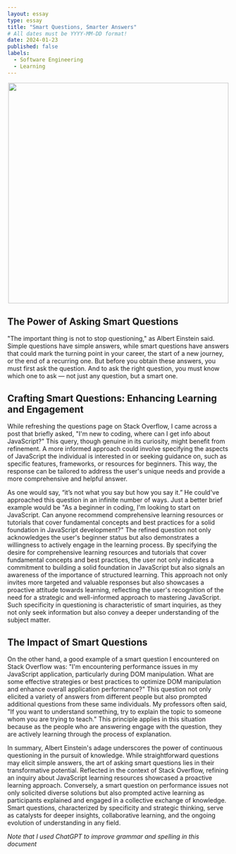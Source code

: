 ```yaml
---
layout: essay
type: essay
title: "Smart Questions, Smarter Answers"
# All dates must be YYYY-MM-DD format!
date: 2024-01-23
published: false
labels:
  - Software Engineering
  - Learning
---
```




<div style="text-align: center;">
    <img src="https://github.com/RonanAndal/RonanAndal.github.io/assets/156995607/58e2e53b-2ff0-4d29-9db0-7855dfff0b97" width="500px" />
</div>

## The Power of Asking Smart Questions
<p>"The important thing is not to stop questioning," as Albert Einstein said. Simple questions have simple answers, while smart questions have answers that could mark the turning point in your career, the start of a new journey, or the end of a recurring one. But before you obtain these answers, you must first ask the question. And to ask the right question, you must know which one to ask — not just any question, but a smart one. </p>

## Crafting Smart Questions: Enhancing Learning and Engagement
<p>While refreshing the questions page on Stack Overflow, I came across a post that briefly asked, "I'm new to coding, where can I get info about JavaScript?" This query, though genuine in its curiosity, might benefit from refinement. A more informed approach could involve specifying the aspects of JavaScript the individual is interested in or seeking guidance on, such as specific features, frameworks, or resources for beginners. This way, the response can be tailored to address the user's unique needs and provide a more comprehensive and helpful answer.</p>
	
<p>As one would say, “it’s not what you say but how you say it.” He could've approached this question in an infinite number of ways. Just a better brief example would be "As a beginner in coding, I'm looking to start on JavaScript. Can anyone recommend comprehensive learning resources or tutorials that cover fundamental concepts and best practices for a solid foundation in JavaScript development?" The refined question not only acknowledges the user's beginner status but also demonstrates a willingness to actively engage in the learning process. By specifying the desire for comprehensive learning resources and tutorials that cover fundamental concepts and best practices, the user not only indicates a commitment to building a solid foundation in JavaScript but also signals an awareness of the importance of structured learning. This approach not only invites more targeted and valuable responses but also showcases a proactive attitude towards learning, reflecting the user's recognition of the need for a strategic and well-informed approach to mastering JavaScript. Such specificity in questioning is characteristic of smart inquiries, as they not only seek information but also convey a deeper understanding of the subject matter.
</p>

## The Impact of Smart Questions
<p>On the other hand, a good example of a smart question I encountered on Stack Overflow was: "I'm encountering performance issues in my JavaScript application, particularly during DOM manipulation. What are some effective strategies or best practices to optimize DOM manipulation and enhance overall application performance?" This question not only elicited a variety of answers from different people but also prompted additional questions from these same individuals. My professors often said, "If you want to understand something, try to explain the topic to someone whom you are trying to teach." This principle applies in this situation because as the people who are answering engage with the question, they are actively learning through the process of explanation.</p>

<p>In summary, Albert Einstein's adage underscores the power of continuous questioning in the pursuit of knowledge. While straightforward questions may elicit simple answers, the art of asking smart questions lies in their transformative potential. Reflected in the context of Stack Overflow, refining an inquiry about JavaScript learning resources showcased a proactive learning approach. Conversely, a smart question on performance issues not only solicited diverse solutions but also prompted active learning as participants explained and engaged in a collective exchange of knowledge. Smart questions, characterized by specificity and strategic thinking, serve as catalysts for deeper insights, collaborative learning, and the ongoing evolution of understanding in any field.</p>

*Note that I used ChatGPT to improve grammar and spelling in this document*